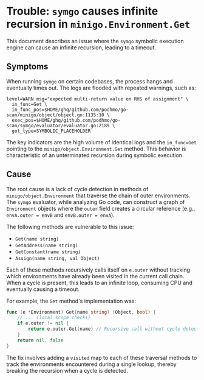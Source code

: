 # Trouble: `symgo` causes infinite recursion in `minigo.Environment.Get`

This document describes an issue where the `symgo` symbolic execution engine can cause an infinite recursion, leading to a timeout.

## Symptoms

When running `symgo` on certain codebases, the process hangs and eventually times out. The logs are flooded with repeated warnings, such as:

```
level=WARN msg="expected multi-return value on RHS of assignment" \
  in_func=Get \
  in_func_pos=$HOME/ghq/github.com/podhmo/go-scan/minigo/object/object.go:1135:10 \
  exec_pos=$HOME/ghq/github.com/podhmo/go-scan/symgo/evaluator/evaluator.go:2189 \
  got_type=SYMBOLIC_PLACEHOLDER
```

The key indicators are the high volume of identical logs and the `in_func=Get` pointing to the `minigo/object.Environment.Get` method. This behavior is characteristic of an unterminated recursion during symbolic execution.

## Cause

The root cause is a lack of cycle detection in methods of `minigo/object.Environment` that traverse the chain of outer environments. The `symgo` evaluator, while analyzing Go code, can construct a graph of `Environment` objects where the `outer` field creates a circular reference (e.g., `envA.outer = envB` and `envB.outer = envA`).

The following methods are vulnerable to this issue:
- `Get(name string)`
- `GetAddress(name string)`
- `GetConstant(name string)`
- `Assign(name string, val Object)`

Each of these methods recursively calls itself on `e.outer` without tracking which environments have already been visited in the current call chain. When a cycle is present, this leads to an infinite loop, consuming CPU and eventually causing a timeout.

For example, the `Get` method's implementation was:

```go
func (e *Environment) Get(name string) (Object, bool) {
	// ... (local scope checks)
	if e.outer != nil {
		return e.outer.Get(name) // Recursive call without cycle detection
	}
	return nil, false
}
```

The fix involves adding a `visited` map to each of these traversal methods to track the environments encountered during a single lookup, thereby breaking the recursion when a cycle is detected.
